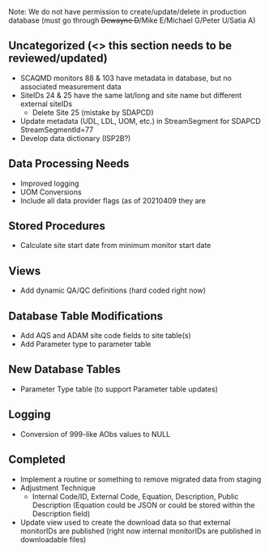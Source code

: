 Note: We do not have permission to create/update/delete in production database (must go through <s>Dewayne D</s>/Mike E/Michael G/Peter U/Satia A)


## Uncategorized (<> this section needs to be reviewed/updated)
- SCAQMD monitors 88 & 103 have metadata in database, but no associated measurement data
- SiteIDs 24 & 25 have the same lat/long and site name but different external siteIDs
  - Delete Site 25 (mistake by SDAPCD)
- Update metadata (UDL, LDL, UOM, etc.) in StreamSegment for SDAPCD StreamSegmentId=77
- Develop data dictionary (ISP2B?) 

## Data Processing Needs
- Improved logging
- UOM Conversions
- Include all data provider flags (as of 20210409 they are 


## Stored Procedures
- Calculate site start date from minimum monitor start date


## Views
- Add dynamic QA/QC definitions (hard coded right now)


## Database Table Modifications
- Add AQS and ADAM site code fields to site table(s)
- Add Parameter type to parameter table 


## New Database Tables
- Parameter Type table (to support Parameter table updates)


## Logging
- Conversion of 999-like AObs values to NULL


## Completed
- Implement a routine or something to remove migrated data from staging
- Adjustment Technique 
  - Internal Code/ID, External Code, Equation, Description, Public Description (Equation could be JSON or could be stored within the Description field)
- Update view used to create the download data so that external monitorIDs are published (right now internal monitorIDs are published in downloadable files)
